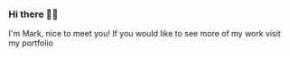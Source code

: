 ### Hi there 👋🏽
I'm Mark, nice to meet you! If you would like to see more of my work visit my portfolio

<!--
**MarkRivera/MarkRivera** is a ✨ _special_ ✨ repository because its `README.md` (this file) appears on your GitHub profile.

Here are some ideas to get you started:

- 🌱 I’m currently learning how to make a video game engine from scratch
- 📫 How to reach me: Mrivera1991@gmail.com
